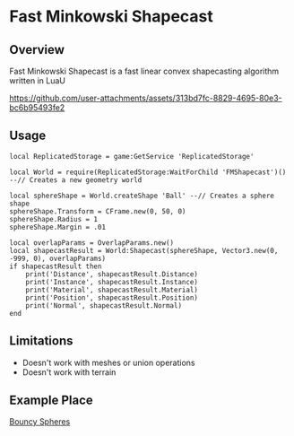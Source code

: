 # Fast Minkowski Shapecast

## Overview
Fast Minkowski Shapecast is a fast linear convex shapecasting algorithm written in LuaU

https://github.com/user-attachments/assets/313bd7fc-8829-4695-80e3-bc6b95493fe2

## Usage

```luau
local ReplicatedStorage = game:GetService 'ReplicatedStorage'

local World = require(ReplicatedStorage:WaitForChild 'FMShapecast')() --// Creates a new geometry world

local sphereShape = World.createShape 'Ball' --// Creates a sphere shape
sphereShape.Transform = CFrame.new(0, 50, 0)
sphereShape.Radius = 1
sphereShape.Margin = .01

local overlapParams = OverlapParams.new()
local shapecastResult = World:Shapecast(sphereShape, Vector3.new(0, -999, 0), overlapParams)
if shapecastResult then
    print('Distance', shapecastResult.Distance)
    print('Instance', shapecastResult.Instance)
    print('Material', shapecastResult.Material)
    print('Position', shapecastResult.Position)
    print('Normal', shapecastResult.Normal)
end
```

## Limitations
- Doesn't work with meshes or union operations
- Doesn't work with terrain

## Example Place
[Bouncy Spheres](https://www.roblox.com/games/140565669830337/FMShapecast-Bouncy-Spheres)